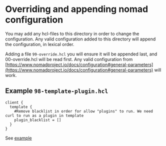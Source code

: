 # Overriding and appending nomad configuration

You may add any hcl-files to this directory in order to change the configuration.
Any valid configuration added to this directory will append the configuration, in lexical order.

Adding a file `99-override.hcl` you will ensure it will be appended last, and 00-override.hcl will be read first.
Any valid configuration from [https://www.nomadproject.io/docs/configuration#general-parameters](https://www.nomadproject.io/docs/configuration#general-parameters) will work.

## Example `98-template-plugin.hcl`
```hcl
client {
  template {
    #Remove blacklist in order for allow "plugins" to run. We need curl to run as a plugin in template
    plugin_blacklist = []
  }
}
```

See [example](../../../../test_example/dev/vagrant/conf/nomad/99-override.hcl)